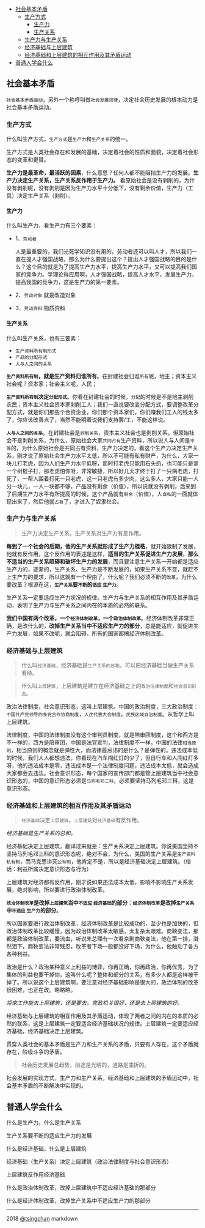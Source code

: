 

<!-- TOC -->

- [社会基本矛盾](#社会基本矛盾)
    - [生产方式](#生产方式)
        - [生产力](#生产力)
        - [生产关系](#生产关系)
    - [生产力与生产关系](#生产力与生产关系)
    - [经济基础与上层建筑](#经济基础与上层建筑)
    - [经济基础和上层建筑的相互作用及其矛盾运动](#经济基础和上层建筑的相互作用及其矛盾运动)
- [普通人学会什么](#普通人学会什么)

<!-- /TOC -->


## 社会基本矛盾

`社会基本矛盾运动`，另外一个称呼叫做`社会发展规律`，决定社会历史发展的根本动力是社会基本矛盾运动。

### 生产方式

什么叫生产方式，`生产方式`是`生产力`和`生产关系`的统一。

生产方式是人类社会存在和发展的基础，决定着社会的性质和面貌，决定着社会形态的变革和更替。

**生产力是最革命，最活跃的因素**，什么意思？任何人都不能阻挡生产力的发展。**生产力决定生产关系，生产关系反作用于生产力。** 看原始社会是没有剥削的，为什没有剥削呢，没有剥削是因为生产力水平十分低下，没有剩余价值，生产力（工具）决定生产关系（剥削）。

#### 生产力

什么叫生产力，看生产力有三个要素：

- 1、`劳动者`

    人是最重要的，我们光死学知识没有用的，劳动者还可以叫人才，所以我们一直在提人才强国战略，那么为什么要提出这个？提出人才强国战略的目的是什么？这个目的就是为了提高生产力水平，提高生产力水平，又可以提高我们国家的竞争力。学理论得应用啊，人才强国战略，提高人才水平，发展生产力，提高我国的竞争力，这是生产力的第一要素。

- 2、`劳动对象` 就是改造对象

- 3、`劳动资料` 物质资料

#### 生产关系

什么叫生产关系，也有三要素：

- `生产资料所有制形式`
- `产品的分配形式`
- `人与人之间的关系`

**`生产资料所有制`，就是生产资料归谁所有**。在封建社会归谁`所有`呢，地主；资本主义社会呢？资本家；社会主义呢，人民；

**`生产资料所有制`决定`分配形式`**。你看在封建社会的时候，`分配`的时候是不是地主剥削农民；资本主义社会资本家剥削工人；我们一直说要改变分配方式，要调整改革分配方式，就是你们那些个合资企业，你们那个资本家们，你们赚我们工人的钱太多了，你应该改善点了，当然不能明着说我们支持罢/工，不能这样说。

**`人与人之间的关系`**。在封建社会是`剥削关系`，资本主义社会也是剥削关系，但原始社会不是剥削关系，为什么，原始社会大家`共同占有`生产资料，所以说人与人间是`平等`的，为什么原始社会是共同占有资料，生产力决定的，看这个生产力决定生产关系，刚才说了原始社会生产力水平太低，所以不可能有私有财产，为什么，大家一块儿打老虎，因为人们生产力水平低呀，那时打老虎只能用石头扔，也可能只是拿一个树棍子打，那老虎怕你呀，非常敏捷，所以好几天才终于打了一只病老虎，打死了，一帮人围着打死一只老虎，这一只老虎有多少肉，这么多人，大家只能一人分一块儿，一人一块都不够，产品没有剩余（价值），所以说就没有剥削，后来到了后期生产力水平有所提高的时候，这个产品就有`剩余`（价值），人`自私`的一面就体现出来了，然后他就`占有`了，才进入了奴隶社会。


### 生产力与生产关系

> 生产力决定生产关系，生产关系对生产力有反作用。

**每到了一个社会的后期，他的生产关系就形成了生产力桎梏**，就开始限制了发展，他就有反作用，这个反作用的表述是这样，**适当的生产关系促进生产力发展**，**那么不适当的生产关系阻碍和破坏生产力的发展**，而且要注意生产关系一开始都是适应生产力的，逐渐的，生产关系、生产力是不断发展的，如果生产关系不变，就赶不上生产力的要求，所以这就有一个理由了，什么呢？我们必须不断的`改革`，为什么要改革？根源在这，**`生产关系`要`不断`的`适应` `生产力`**。

生产关系一定要适应生产力状况的规律。生产力与生产关系的相互作用及其矛盾运动，表明了生产力与生产关系之间内在的本质的必然的联系。  

**我们中国有两个改革，一个`经济体制改革`，一个`政治体制改革`**。经济体制改革非常正确，是改什么的，**改掉生产关系当中不适应生产力的部分**，总是能适应，就促进生产力发展，如果不改呢，就会阻碍，所有的国家都搞经济体制改革。

### 经济基础与上层建筑

> 什么叫`经济基础`，经济基础是`生产关系的总和`。可以把经济基础当做生产关系看待。

> 什么叫`上层建筑`，上层建筑是建立在经济基础之上的`政治法律制度`和`社会意识形态`。

政治法律制度，社会意识形态，这叫上层建筑。中国的政治制度，三大政治制度：`中国共产党领导的多党合作协商制度`，`人民代表大会制度`，`民族区域自治制度`。从哲学上叫上层建筑。

法律制度，中国的法律制度没有这个审判员制度，就是陪审团制度，这个和西方是不一样的，西方是陪审团，中国是法官宣判，法律制度不一样，中国的法律`相当原则`，相当原则的概念就是弹性大，而法律最忌讳的是什么？是弹性的。违法成本低的时候，我们人人都想违法，你看现在汽车闯红灯的少了，但自行车和人闯红灯多呀，他的违法成本是零，违法成本是一个法律制度问题，违法成本太低，就会造成大家都会去违法。社会意识形态，每个国家的宣传部门都是管上层建筑当中社会意识形态的，中国的意识形态必须是`马列毛邓三科`，必须要坚持马列毛邓三科，这是意识形态。

### 经济基础和上层建筑的相互作用及其矛盾运动

> `经济基础`决定`上层建筑`，`上层建筑`对`经济基础`有反作用。

*经济基础是生产关系的总和。*

经济基础决定上层建筑，翻译过来就是：生产关系决定上层建筑。你说美国坚持不坚持马列毛邓三科的意识形态呢，绝对不会，为什么，美国的生产关系是`生产资料私有制`，而马克思讲究`公有制`，他肯定不是，所以是经济基础决定上层建筑。（俗话：利益所属决定意识形态与行为）

上层建筑对经济都有反作用，刚才说如果违法成本太低，影响不影响生产关系发展，绝对影响，所以要进行政治体制改革。

**`政治体制改革`是改掉`上层建筑`当中`不适应` `经济基础`的部分**；**`经济体制改革`是改掉`生产关系`中`不适应` `生产力`的部分**。

所以国家要进行政治体制改革，经济体制改革是比较成功的，至少也是加快的，但政治体制改革比较缓慢，因为政治体制改革太敏感，太复杂太艰难。商鞅变法，那都是政治体制改革，要流血，听说朱总理有一次看京剧商鞅变法，他在第一排，潸然泪下，商鞅变法非常残忍，改革者下场一般都没好下场，为什么，他触动了各方各种利益。

政治是什么？政治某种意义上利益的博弈，你再正确，你再政治，你再优秀，为了集体的利益也要干掉你，这叫什么呢？整体和部分的关系，有多少人都是这样被干掉了。所以说这个上层建筑啊，要注意对经济基础影响是很大的，政治体制的改革很困难，也正在改。略略略。

*将来工作能去上层建筑，还是要去，党政机关很好，还是去上层建筑的好。*

经济基础与上层建筑的相互作用及其矛盾运动，体现了两者之间的内在的本质的必然的联系，这是上层建筑一定要适合经济基础状况的规律。上层建筑一定要适应经济基础，经济基础决定上层建筑。

贯穿人类社会的基本矛盾是生产力和生产关系的矛盾，只要有人存在，这个矛盾就存在，阶级斗争的矛盾。

> 社会历史发展总趋势，前途是光明的，道路是曲折的。

社会发展的实现方式，生产力和生产关系，经济基础和上层建筑的矛盾运动中，社会基本矛盾的不断解决中实现的。

## 普通人学会什么

什么是生产力，什么是生产关系

生产关系要不断的适应生产力的发展

什么是经济基础，什么是上层建筑

经济基础（生产关系）决定上层建筑（政治法律制度与社会意识形态）

上层建筑反作用经济基础

什么是政治体制改革，改掉上层建筑中不适应经济基础的那部分

什么是经济体制改革，改掉生产关系中不适应生产力的那部分


----
2018 [@tsingchan](https://github.com/tsingchan/page) markdown
